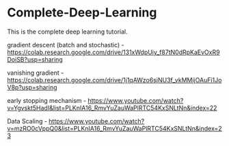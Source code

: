 # Complete-Deep-Learning
This is the complete deep learning tutorial.


gradient descent (batch and stochastic) - https://colab.research.google.com/drive/131xWdpUiy_f87tN0dRpKaEvOxR9DoiSB?usp=sharing

vanishing gradient - https://colab.research.google.com/drive/1j1qAWzo6sjNU3f_vkMMijOAuFi1JoV8p?usp=sharing

early stopping mechanism - https://www.youtube.com/watch?v=Ygvskt5HadI&list=PLKnIA16_RmvYuZauWaPlRTC54KxSNLtNn&index=22

Data Scaling - https://www.youtube.com/watch?v=mzRO0cVppQ0&list=PLKnIA16_RmvYuZauWaPlRTC54KxSNLtNn&index=23

